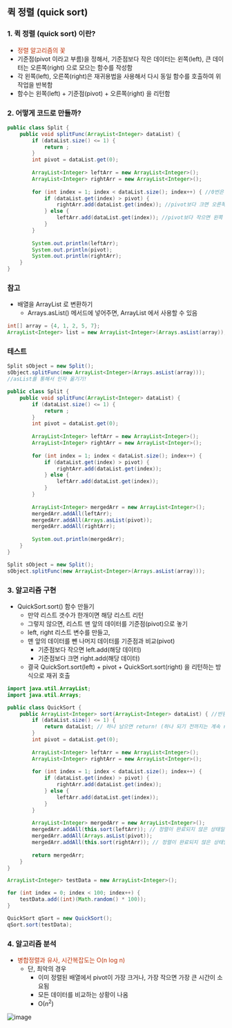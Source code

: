 ## 퀵 정렬 (quick sort) 
### 1. 퀵 정렬 (quick sort) 이란?
* <font color='#BF360C'>정렬 알고리즘의 꽃</font>
* 기준점(pivot 이라고 부름)을 정해서, 기준점보다 작은 데이터는 왼쪽(left), 큰 데이터는 오른쪽(right) 으로 모으는 함수를 작성함
* 각 왼쪽(left), 오른쪽(right)은 재귀용법을 사용해서 다시 동일 함수를 호출하여 위 작업을 반복함
* 함수는 왼쪽(left) + 기준점(pivot) + 오른쪽(right) 을 리턴함

### 2. 어떻게 코드로 만들까?
```java
public class Split {
    public void splitFunc(ArrayList<Integer> dataList) {
        if (dataList.size() <= 1) {
            return ;
        }
        int pivot = dataList.get(0);
        
        ArrayList<Integer> leftArr = new ArrayList<Integer>();
        ArrayList<Integer> rightArr = new ArrayList<Integer>();        
        
        for (int index = 1; index < dataList.size(); index++) { //0번은 pivot이니까 1번부터 순회.
            if (dataList.get(index) > pivot) {
                rightArr.add(dataList.get(index)); //pivot보다 크면 오른쪽 list에 저장.
            } else {
                leftArr.add(dataList.get(index)); //pivot보다 작으면 왼쪽 list에 저장.
            }
        }
        
        System.out.println(leftArr);
        System.out.println(pivot);
        System.out.println(rightArr);        
    }
}
```

### 참고
- 배열을 ArrayList 로 변환하기
  - Arrays.asList() 메서드에 넣어주면, ArrayList 에서 사용할 수 있음
```java
int[] array = {4, 1, 2, 5, 7}; 
ArrayList<Integer> list = new ArrayList<Integer>(Arrays.asList(array));
```
### 테스트
```java
Split sObject = new Split();
sObject.splitFunc(new ArrayList<Integer>(Arrays.asList(array))); 
//asList를 통해서 인자 옮기기!
```

```java
public class Split {
    public void splitFunc(ArrayList<Integer> dataList) {
        if (dataList.size() <= 1) {
            return ;
        }
        int pivot = dataList.get(0);
        
        ArrayList<Integer> leftArr = new ArrayList<Integer>();
        ArrayList<Integer> rightArr = new ArrayList<Integer>();        
        
        for (int index = 1; index < dataList.size(); index++) {
            if (dataList.get(index) > pivot) {
                rightArr.add(dataList.get(index));
            } else {
                leftArr.add(dataList.get(index));
            }
        }
        
        ArrayList<Integer> mergedArr = new ArrayList<Integer>();
        mergedArr.addAll(leftArr);
        mergedArr.addAll(Arrays.asList(pivot));
        mergedArr.addAll(rightArr);
        
        System.out.println(mergedArr);        
    }
}
```

```java
Split sObject = new Split();
sObject.splitFunc(new ArrayList<Integer>(Arrays.asList(array)));
```

### 3. 알고리즘 구현 
* QuickSort.sort() 함수 만들기
  - 만약 리스트 갯수가 한개이면 해당 리스트 리턴
  - 그렇지 않으면, 리스트 맨 앞의 데이터를 기준점(pivot)으로 놓기
  - left, right 리스트 변수를 만들고,
  - 맨 앞의 데이터를 뺀 나머지 데이터를 기준점과 비교(pivot)
    - 기준점보다 작으면 left.add(해당 데이터)
    - 기준점보다 크면 right.add(해당 데이터)
  - 결국 QuickSort.sort(left) + pivot + QuickSort.sort(right) 을 리턴하는 방식으로 재귀 호출

```java
import java.util.ArrayList;
import java.util.Arrays;

public class QuickSort {
    public ArrayList<Integer> sort(ArrayList<Integer> dataList) { //반환값 설정해줌.
        if (dataList.size() <= 1) {
            return dataList; // 하나 남으면 return! (하나 되기 전까지는 계속 recursive)
        }
        int pivot = dataList.get(0);
        
        ArrayList<Integer> leftArr = new ArrayList<Integer>();
        ArrayList<Integer> rightArr = new ArrayList<Integer>();        
        
        for (int index = 1; index < dataList.size(); index++) {
            if (dataList.get(index) > pivot) {
                rightArr.add(dataList.get(index));
            } else {
                leftArr.add(dataList.get(index));
            }
        }
        
        ArrayList<Integer> mergedArr = new ArrayList<Integer>();
        mergedArr.addAll(this.sort(leftArr)); // 정렬이 완료되지 않은 상태일 수 있으니 다시 sort 해주기!(재귀)
        mergedArr.addAll(Arrays.asList(pivot));
        mergedArr.addAll(this.sort(rightArr)); // 정렬이 완료되지 않은 상태일 수 있으니 다시 sort 해주기!(재귀)
        
        return mergedArr;        
    }
}
```

```java
ArrayList<Integer> testData = new ArrayList<Integer>();

for (int index = 0; index < 100; index++) {
    testData.add((int)(Math.random() * 100));
}

QuickSort qSort = new QuickSort();
qSort.sort(testData);
```

### 4. 알고리즘 분석
* <font color='#BF360C'>병합정렬과 유사, 시간복잡도는 O(n log n)</font>
  - 단, 최악의 경우 
    - 이미 정렬된 배열에서 pivot이 가장 크거나, 가장 작으면 가장 큰 시간이 소요됨
    - 모든 데이터를 비교하는 상황이 나옴
    - O($n^2$)

![image](https://user-images.githubusercontent.com/102513932/176434515-4e335688-b74a-4c28-b702-3e398136e535.png)

 